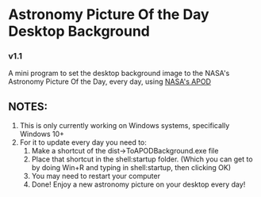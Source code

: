 # Astronomy Picture Of the Day Desktop Background
### v1.1

A mini program to set the desktop background image to the NASA's Astronomy Picture Of the Day, every day, using [NASA's APOD](https://github.com/nasa/apod-api/tree/master)

## NOTES:

1. This is only currently working on Windows systems, specifically Windows 10+
2. For it to update every day you need to:
   1. Make a shortcut of the dist->ToAPODBackground.exe file
   2. Place that shortcut in the shell:startup folder. (Which you can get to by doing Win+R and typing in shell:startup, then clicking OK)
   3. You may need to restart your computer
   4. Done! Enjoy a new astronomy picture on your desktop every day!
